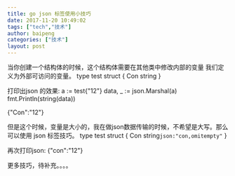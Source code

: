 ```yaml
---
title: go json 标签使用小技巧
date: 2017-11-20 10:49:02
tags: ["tech","技术"]
author: baipeng
categories: ["技术"]
layout: post
---
```


当你创建一个结构体的时候，这个结构体需要在其他类中修改内部的变量 我们定义为外部可访问的变量。
type test struct {
	Con string 
}


打印出json 的效果:
     a := test{"12"}
	data, _ := json.Marshal(a)
	fmt.Println(string(data))

{"Con":"12"}


但是这个时候，变量是大小的，我在做json数据传输的时候，不希望是大写。那么可以使用 json 标签技巧。
   type test struct {
	    Con string`json:"con,omitempty"`
   }
   
   再次打印json:
   {"con":"12"}


更多技巧，待补充。。。。